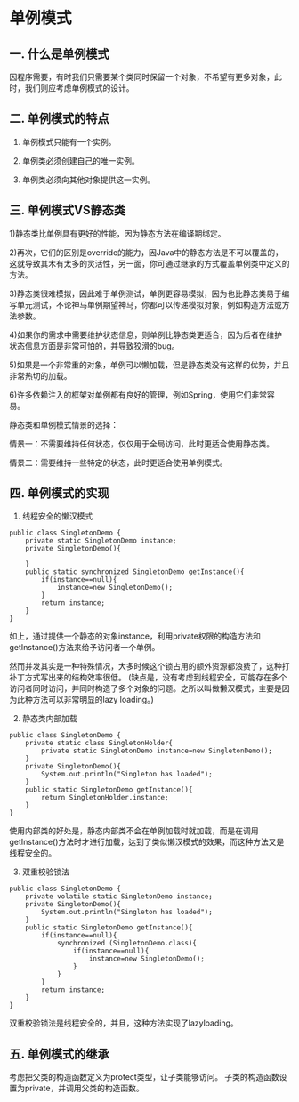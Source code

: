 # 单例模式

## 一. 什么是单例模式

因程序需要，有时我们只需要某个类同时保留一个对象，不希望有更多对象，此时，我们则应考虑单例模式的设计。


## 二. 单例模式的特点

1. 单例模式只能有一个实例。

2. 单例类必须创建自己的唯一实例。

3. 单例类必须向其他对象提供这一实例。

## 三. 单例模式VS静态类

1)静态类比单例具有更好的性能，因为静态方法在编译期绑定。

2)再次，它们的区别是override的能力，因Java中的静态方法是不可以覆盖的，这就导致其木有太多的灵活性，另一面，你可通过继承的方式覆盖单例类中定义的方法。

3)静态类很难模拟，因此难于单例测试，单例更容易模拟，因为也比静态类易于编写单元测试，不论神马单例期望神马，你都可以传递模拟对象，例如构造方法或方法参数。

4)如果你的需求中需要维护状态信息，则单例比静态类更适合，因为后者在维护状态信息方面是非常可怕的，并导致狡滑的bug。

5)如果是一个非常重的对象，单例可以懒加载，但是静态类没有这样的优势，并且非常热切的加载。

6)许多依赖注入的框架对单例都有良好的管理，例如Spring，使用它们非常容易。

静态类和单例模式情景的选择：

情景一：不需要维持任何状态，仅仅用于全局访问，此时更适合使用静态类。

情景二：需要维持一些特定的状态，此时更适合使用单例模式。

## 四. 单例模式的实现

1. 线程安全的懒汉模式

```
public class SingletonDemo {
    private static SingletonDemo instance;
    private SingletonDemo(){

    }
    public static synchronized SingletonDemo getInstance(){
        if(instance==null){
            instance=new SingletonDemo();
        }
        return instance;
    }
}
```

如上，通过提供一个静态的对象instance，利用private权限的构造方法和getInstance()方法来给予访问者一个单例。

然而并发其实是一种特殊情况，大多时候这个锁占用的额外资源都浪费了，这种打补丁方式写出来的结构效率很低。
(缺点是，没有考虑到线程安全，可能存在多个访问者同时访问，并同时构造了多个对象的问题。之所以叫做懒汉模式，主要是因为此种方法可以非常明显的lazy loading。)

2. 静态类内部加载

```
public class SingletonDemo {
    private static class SingletonHolder{
        private static SingletonDemo instance=new SingletonDemo();
    }
    private SingletonDemo(){
        System.out.println("Singleton has loaded");
    }
    public static SingletonDemo getInstance(){
        return SingletonHolder.instance;
    }
}
```

使用内部类的好处是，静态内部类不会在单例加载时就加载，而是在调用getInstance()方法时才进行加载，达到了类似懒汉模式的效果，而这种方法又是线程安全的。

3. 双重校验锁法

```
public class SingletonDemo {
    private volatile static SingletonDemo instance;
    private SingletonDemo(){
        System.out.println("Singleton has loaded");
    }
    public static SingletonDemo getInstance(){
        if(instance==null){
            synchronized (SingletonDemo.class){
                if(instance==null){
                    instance=new SingletonDemo();
                }
            }
        }
        return instance;
    }
}
```
双重校验锁法是线程安全的，并且，这种方法实现了lazyloading。

## 五. 单例模式的继承

考虑把父类的构造函数定义为protect类型，让子类能够访问。
子类的构造函数设置为private，并调用父类的构造函数。